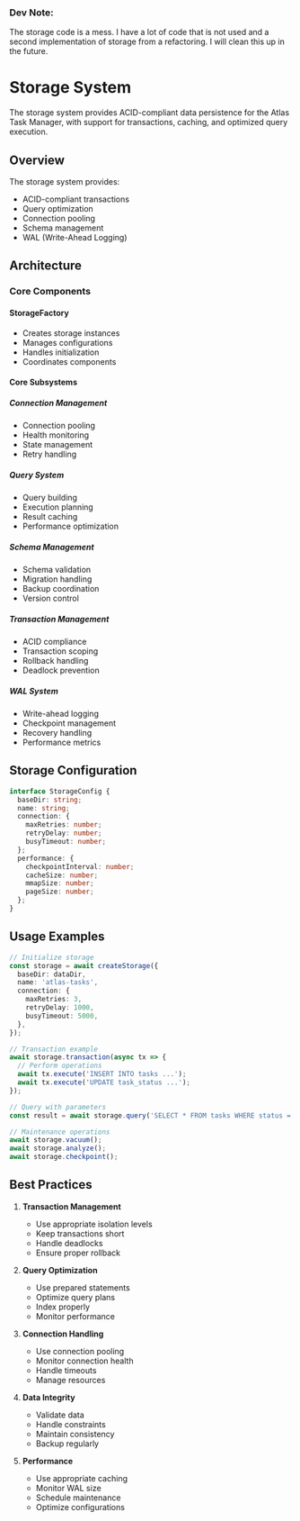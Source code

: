 ### Dev Note:

The storage code is a mess. I have a lot of code that is not used and a second implementation of
storage from a refactoring. I will clean this up in the future.

# Storage System

The storage system provides ACID-compliant data persistence for the Atlas Task Manager, with support
for transactions, caching, and optimized query execution.

## Overview

The storage system provides:

- ACID-compliant transactions
- Query optimization
- Connection pooling
- Schema management
- WAL (Write-Ahead Logging)

## Architecture

### Core Components

#### StorageFactory

- Creates storage instances
- Manages configurations
- Handles initialization
- Coordinates components

#### Core Subsystems

##### Connection Management

- Connection pooling
- Health monitoring
- State management
- Retry handling

##### Query System

- Query building
- Execution planning
- Result caching
- Performance optimization

##### Schema Management

- Schema validation
- Migration handling
- Backup coordination
- Version control

##### Transaction Management

- ACID compliance
- Transaction scoping
- Rollback handling
- Deadlock prevention

##### WAL System

- Write-ahead logging
- Checkpoint management
- Recovery handling
- Performance metrics

## Storage Configuration

```typescript
interface StorageConfig {
  baseDir: string;
  name: string;
  connection: {
    maxRetries: number;
    retryDelay: number;
    busyTimeout: number;
  };
  performance: {
    checkpointInterval: number;
    cacheSize: number;
    mmapSize: number;
    pageSize: number;
  };
}
```

## Usage Examples

```typescript
// Initialize storage
const storage = await createStorage({
  baseDir: dataDir,
  name: 'atlas-tasks',
  connection: {
    maxRetries: 3,
    retryDelay: 1000,
    busyTimeout: 5000,
  },
});

// Transaction example
await storage.transaction(async tx => {
  // Perform operations
  await tx.execute('INSERT INTO tasks ...');
  await tx.execute('UPDATE task_status ...');
});

// Query with parameters
const result = await storage.query('SELECT * FROM tasks WHERE status = ?', ['IN_PROGRESS']);

// Maintenance operations
await storage.vacuum();
await storage.analyze();
await storage.checkpoint();
```

## Best Practices

1. **Transaction Management**

   - Use appropriate isolation levels
   - Keep transactions short
   - Handle deadlocks
   - Ensure proper rollback

2. **Query Optimization**

   - Use prepared statements
   - Optimize query plans
   - Index properly
   - Monitor performance

3. **Connection Handling**

   - Use connection pooling
   - Monitor connection health
   - Handle timeouts
   - Manage resources

4. **Data Integrity**

   - Validate data
   - Handle constraints
   - Maintain consistency
   - Backup regularly

5. **Performance**
   - Use appropriate caching
   - Monitor WAL size
   - Schedule maintenance
   - Optimize configurations
